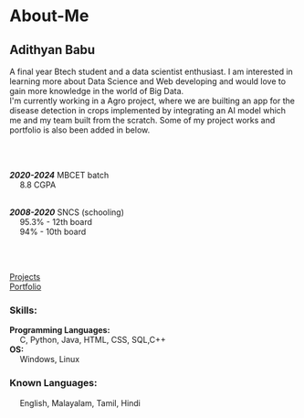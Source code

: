 # About-Me
## Adithyan Babu<br>
A final year Btech student and a data scientist enthusiast.  I am interested in learning more about Data Science and Web developing and would love to gain more knowledge in the world of Big Data.
<br>
I'm currently working in a Agro project, where we are builting an app for the disease detection in crops implemented by integrating an AI model which me and my team built from the scratch.
Some of my project works and portfolio is also been added in below.

<br><br>

***2020-2024*** MBCET batch<br>
&emsp; 8.8 CGPA
<br><br>

***2008-2020*** SNCS (schooling)<br>
&emsp; 95.3% - 12th board<br>
&emsp; 94% - 10th board

<br><br>

[Projects](https://github.com/AdithyanBabu)<br>
[Portfolio](https://adithyanbabu.github.io/AdithyanBabu/)

### Skills:
**Programming Languages:** <br>
&emsp; C, Python, Java, HTML, CSS, SQL,C++<br>
**OS:**<br>
&emsp; Windows, Linux

### Known Languages:<br>
&emsp; English, Malayalam, Tamil, Hindi

